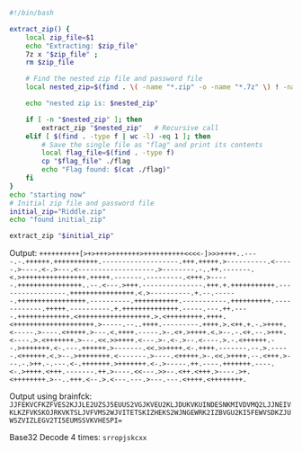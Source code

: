 ```bash
#!/bin/bash

extract_zip() {
    local zip_file=$1
    echo "Extracting: $zip_file"
    7z x "$zip_file" ;
    rm $zip_file 

    # Find the nested zip file and password file
    local nested_zip=$(find . \( -name "*.zip" -o -name "*.7z" \) ! -name "files.zip" ! -name "chall1.7z" | head -n 1)

    echo "nested zip is: $nested_zip"

    if [ -n "$nested_zip" ]; then
        extract_zip "$nested_zip"   # Recursive call
    elif [ $(find . -type f | wc -l) -eq 1 ]; then
        # Save the single file as "flag" and print its contents
        local flag_file=$(find . -type f)
        cp "$flag_file" ./flag
        echo "Flag found: $(cat ./flag)"
    fi
}
echo "starting now"
# Initial zip file and password file
initial_zip="Riddle.zip"
echo "found initial_zip"

extract_zip "$initial_zip" 
```

Output: `++++++++++[>+>+++>+++++++>++++++++++<<<<-]>>>++++..----.-.++++++.+++++++++++.-------------------.+++.+++++.>----------.<-----.>----.<-.>---.<-------------------.>--------.-..++.-------.<.>++++++++++++++++.+++++.-------.---------.<+++.>-----.++++++++++++++++..--.<---.>+++.---------------.+++.+.+++++++++++.-----------------.++++++++++++++++.<.>----------.+.--.------.+++++++++++++++++.----------.+++++++++++.-----------.++++++++++.------------.+++++.----------.+.++++++++++++++.-----.---.++.----.+++++++++++++.<++++++++++++++++++.>.<+++++++++.++++.<++++++++++++++++++++.>-----.--..++++.---------.++++.>.<++.+.-.>++++.<-----.>----.<+++++.>---.<.++++.-----.>-.<+.>++++.<.>--.-.<+.--.>+++.<----.>.<+++++++.>---.<<.>>++++.<---.>-.<-.>--.<----.>.-.<++++++.--.>+++++++.<-.---.++++++.>-------.<<.>>++++.<-.++++.-------.--.>.-----.<++++++.<.>--.>++++++++.<-------.>----.<+++++.>-.<<.>++++.--.<+++.>---.-.>++.-.---.<-.+++++++.>+++++++.<-.>-----.++.----.+++++++.----.<-.>++++.<+++.-------.++.>----.<<---.>>--.<++.<+++.>----.>+.<++++++++.>--..+++.<--.>.<---.---.>---.---.<++++.<++++++++.`

Output using brainfck: `JJFEKVCFKZFVES2KJJLE2UZSJ5EUUS2VGJKVEU2KLJDUKVKUINDESNKMIVDVMQ2LJJNEIVKLKZFVKSKOJRKVKTSLJVFVMS2WJVITETSKIZHEKS2WJNGEWRK2IZBVGU2KI5FEWVSDKZJUWSZVIZLEGV2TI5EUMSSVKVHESPI=`


Base32 Decode 4 times:
`srropjskcxx`




